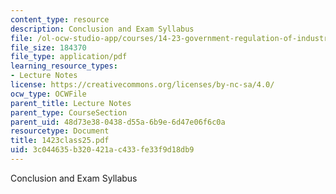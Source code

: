```yaml
---
content_type: resource
description: Conclusion and Exam Syllabus
file: /ol-ocw-studio-app/courses/14-23-government-regulation-of-industry-spring-2003/3c044635b320421ac433fe33f9d18db9_1423class25.pdf
file_size: 184370
file_type: application/pdf
learning_resource_types:
- Lecture Notes
license: https://creativecommons.org/licenses/by-nc-sa/4.0/
ocw_type: OCWFile
parent_title: Lecture Notes
parent_type: CourseSection
parent_uid: 48d73e38-0438-d55a-6b9e-6d47e06f6c0a
resourcetype: Document
title: 1423class25.pdf
uid: 3c044635-b320-421a-c433-fe33f9d18db9
---
```

Conclusion and Exam Syllabus